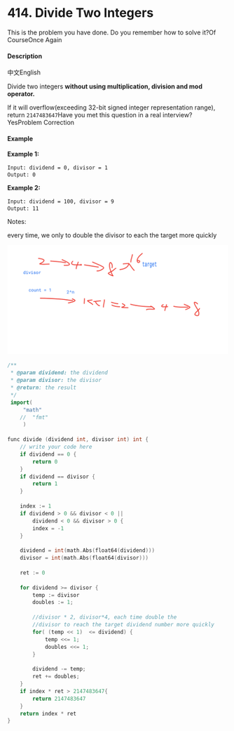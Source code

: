 # 414. Divide Two Integers



This is the problem you have done. Do you remember how to solve it?Of CourseOnce Again

#### Description

中文English

Divide two integers **without using multiplication, division and mod operator.**

If it will overflow\(exceeding 32-bit signed integer representation range\), return `2147483647`Have you met this question in a real interview?  YesProblem Correction

#### Example

**Example 1:**

```text
Input: dividend = 0, divisor = 1
Output: 0
```

**Example 2:**

```text
Input: dividend = 100, divisor = 9
Output: 11
```

Notes:

every time, we only to double the divisor to each the target more quickly

![](../.gitbook/assets/autodraw-07_03_2019.png)

```cpp
/**
 * @param dividend: the dividend
 * @param divisor: the divisor
 * @return: the result
 */
 import(
     "math"
    //  "fmt"
     )
 
func divide (dividend int, divisor int) int {
	// write your code here
	if dividend == 0 {
		return 0
	}
	if dividend == divisor {
		return 1
	}

	index := 1
	if dividend > 0 && divisor < 0 ||
		dividend < 0 && divisor > 0 {
		index = -1
	}

	dividend = int(math.Abs(float64(dividend)))
	divisor = int(math.Abs(float64(divisor)))
	
	ret := 0
	
	for dividend >= divisor {
	    temp := divisor 
	    doubles := 1;
	    
	    //divisor * 2, divisor*4, each time double the 
	    //divisor to reach the target dividend number more quickly
        for( (temp << 1)  <= dividend) {
            temp <<= 1;
            doubles <<= 1;
        }
        
        dividend -= temp;
        ret += doubles;
	}
	if index * ret > 2147483647{
	    return 2147483647
	}
	return index * ret
}

```

